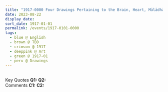```yaml
---
title: "1917-0000 Four Drawings Pertaining to the Brain, Heart, Mūlādhāra, and the Three and a Half Coils"
date: 2023-08-22
display_date: 
sort_date: 1917-01-01
permalink: /events/1917-0101-0000
tags:
  - blue @ English
  - brown @ TBD  
  - crimson @ 1917
  - deeppink @ Art
  - green @ 1917-01
  - peru @ Drawings
---
```


<br>

<wave-list>
  <list-title color="DarkSeaGreen" width="55">Key Quotes</list-title>
  <list-item color="BlanchedAlmond" width="280"><b>Q1:</b> <i></i></list-item>
  <list-item color="Lavender" width="280"><b>Q2:</b> <i></i></list-item>
</wave-list>

<br>

<wave-list>
  <list-title color="DarkSeaGreen" width="55">Comments</list-title>
  <list-item color="BlanchedAlmond" width="280"><b>C1:</b> <i></i></list-item>
  <list-item color="Lavender" width="280"><b>C2:</b> <i></i></list-item>
</wave-list>